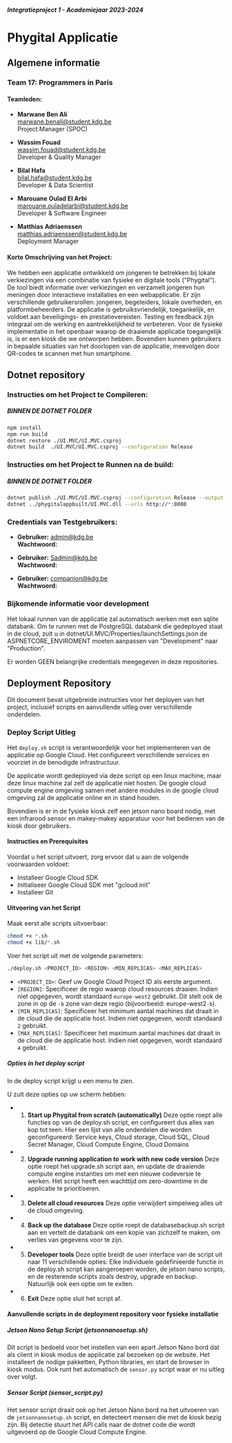 ##### Integratieproject 1 - Academiejaar 2023-2024

# Phygital Applicatie

## Algemene informatie

### Team 17: Programmers in Paris

#### Teamleden:
- **Marwane Ben Ali**  
  marwane.benali@student.kdg.be  
  Project Manager (SPOC)
  
- **Wassim Fouad**  
  wassim.fouad@student.kdg.be  
  Developer & Quality Manager
  
- **Bilal Hafa**  
  bilal.hafa@student.kdg.be  
  Developer & Data Scientist
  
- **Marouane Oulad El Arbi**  
  marouane.ouladelarbi@student.kdg.be  
  Developer & Software Engineer
  
- **Matthias Adriaenssen**  
  matthias.adriaenssen@student.kdg.be  
  Deployment Manager

#### Korte Omschrijving van het Project:
We hebben een applicatie ontwikkeld om jongeren te betrekken bij lokale verkiezingen via een combinatie van fysieke en digitale tools ("Phygital"). De tool biedt informatie over verkiezingen en verzamelt jongeren hun meningen door interactieve installaties en een webapplicatie. Er zijn verschillende gebruikersrollen: jongeren, begeleiders, lokale overheden, en platformbeheerders. De applicatie is gebruiksvriendelijk, toegankelijk, en voldoet aan beveiligings- en prestatievereisten. Testing en feedback zijn integraal om de werking en aantrekkelijkheid te verbeteren.
Voor de fysieke implementatie in het openbaar waarop de draaiende applicatie toegangelijk is, is er een kiosk die we ontworpen hebben.
Bovendien kunnen gebruikers in bepaalde situaties van het doorlopen van de applicatie, meevolgen door QR-codes te scannen met hun smartphone.

## Dotnet repository

### Instructies om het Project te Compileren:

##### BINNEN DE DOTNET FOLDER
```bash
npm install
npm run build
dotnet restore ./UI.MVC/UI.MVC.csproj
dotnet build  ./UI.MVC/UI.MVC.csproj --configuration Release
```
### Instructies om het Project te Runnen na de build:

##### BINNEN DE DOTNET FOLDER
```bash
dotnet publish ./UI.MVC/UI.MVC.csproj --configuration Release --output ../phygitalappbuilt
dotnet ../phygitalappbuilt/UI.MVC.dll --urls http://*:8080
```
### Credentials van Testgebruikers:

- **Gebruiker:** admin@kdg.be  
  **Wachtwoord:** 

- **Gebruiker:** Sadmin@kdg.be  
  **Wachtwoord:** 

- **Gebruiker:** companion@kdg.be  
  **Wachtwoord:**

### Bijkomende informatie voor development

Het lokaal runnen van de applicatie zal automatisch werken met een sqlite databank. Om te runnen met de PostgreSQL databank die gedeployed staat in de cloud, zult u in dotnet/UI.MVC/Properties/launchSettings.json de ASPNETCORE_ENVIROMENT moeten aanpassen van "Development" naar "Production".

Er worden GEEN belangrijke credentials meegegeven in deze repositories.

## Deployment Repository

Dit document bevat uitgebreide instructies voor het deployen van het project, inclusief scripts en aanvullende uitleg over verschillende onderdelen. 

### Deploy Script Uitleg

Het `deploy.sh` script is verantwoordelijk voor het implementeren van de applicatie op Google Cloud. Het configureert verschillende services en voorziet in de benodigde infrastructuur. 

De applicatie wordt gedeployed via deze script op een linux machine, maar deze linux machine zal zelf de applicatie niet hosten. De google cloud compute engine omgeving samen met andere modules in de google cloud omgeving zal de applicatie online en in stand houden.

Bovendien is er in de fysieke kiosk zelf een jetson nano board nodig, met een infrarood sensor en makey-makey apparatuur voor het bedienen van de kiosk door gebruikers.

#### Instructies en Prerequisites

Voordat u het script uitvoert, zorg ervoor dat u aan de volgende voorwaarden voldoet:

- Installeer Google Cloud SDK
- Initialiseer Google Cloud SDK met "gcloud init"
- Installeer Git

#### Uitvoering van het Script

Maak eerst alle scripts uitvoerbaar:
```bash
chmod +x *.sh
chmod +x lib/*.sh
```

Voer het script uit met de volgende parameters:

```bash
./deploy.sh <PROJECT_ID> <REGION> <MIN_REPLICAS> <MAX_REPLICAS>
```
- `<PROJECT_ID>`:  Geef uw Google Cloud Project ID als eerste argument.
- `[REGION]`: Specificeer de regio waarop cloud resources draaien. Indien niet opgegeven, wordt standaard `europe-west2` gebruikt. Dit stelt ook de zone in op de `-b` zone van deze regio (bijvoorbeeld: europe-west2`-b`).
- `[MIN_REPLICAS]`: Specificeer het minimum aantal machines dat draait in de cloud die de applicatie host. Indien niet opgegeven, wordt standaard `2` gebruikt.
- `[MAX_REPLICAS]`: Specificeer het maximum aantal machines dat draait in de cloud die de applicatie host. Indien niet opgegeven, wordt standaard `4` gebruikt.

##### Opties in het deploy script

In de deploy script krijgt u een menu te zien.

U zult deze opties op uw scherm hebben:

- 1. **Start up Phygital from scratch (automatically)**
   Deze optie roept alle functies op van de deploy.sh script, en configureert dus alles van kop tot teen. Hier een lijst van alle onderdelen die worden geconfigureerd: Service keys, Cloud storage, Cloud SQL, Cloud Secret Manager, Cloud Compute Engine, Cloud Domains
- 2. **Upgrade running application to work with new code version**
   Deze optie roept het upgrade.sh script aan, en update de draaiende compute engine instanties om met een nieuwe codeversie te werken. Het script heeft een wachttijd om zero-downtime in de applicatie te prioritiseren.
- 3. **Delete all cloud resources**
   Deze optie verwijdert simpelweg alles uit de cloud omgeving.
- 4. **Back up the database**
   Deze optie roept de databasebackup.sh script aan en vertelt de databank om een kopie van zichzelf te maken, om verlies van gegevens voor te zijn.
- 5. **Developer tools**
   Deze optie breidt de user interface van de script uit naar 11 verschillende opties: Elke individuele gedefinieerde functie in de deploy.sh script kan aangeroepen worden, de jetson nano scripts, en de resterende scripts zoals destroy, upgrade en backup. Natuurlijk ook een optie om te exiten.
- 6. **Exit**
   Deze optie sluit het script af.


#### Aanvullende scripts in de deployment repository voor fysieke installatie

##### Jetson Nano Setup Script (jetsonnanosetup.sh)

Dit script is bedoeld voor het instellen van een apart Jetson Nano bord dat als client in kiosk modus de applicatie zal bezoeken op de website. Het installeert de nodige pakketten, Python libraries, en start de browser in kiosk modus.
Ook runt het automatisch de `sensor.py` script waar er nu uitleg over volgt.

##### Sensor Script (sensor_script.py)

Het sensor script draait ook op het Jetson Nano bord na het uitvoeren van de `jetsonnanosetup.sh` script, en detecteert mensen die met de kiosk bezig zijn. Bij detectie stuurt het API calls naar de dotnet code die wordt uitgevoerd op de Google Cloud Compute Engine.

